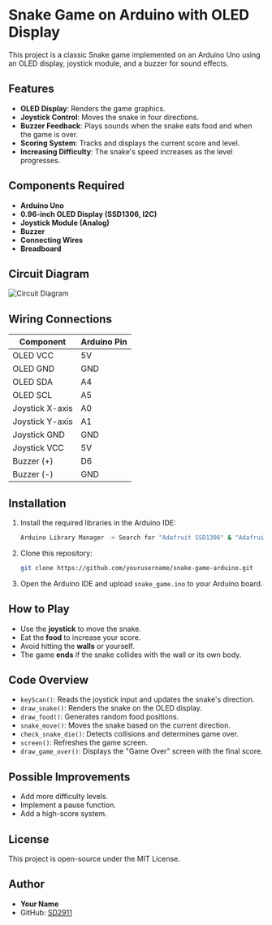 # Snake Game on Arduino with OLED Display

This project is a classic Snake game implemented on an Arduino Uno using an OLED display, joystick module, and a buzzer for sound effects.

## Features
- **OLED Display**: Renders the game graphics.
- **Joystick Control**: Moves the snake in four directions.
- **Buzzer Feedback**: Plays sounds when the snake eats food and when the game is over.
- **Scoring System**: Tracks and displays the current score and level.
- **Increasing Difficulty**: The snake's speed increases as the level progresses.

## Components Required
- **Arduino Uno**
- **0.96-inch OLED Display (SSD1306, I2C)**
- **Joystick Module (Analog)**
- **Buzzer**
- **Connecting Wires**
- **Breadboard**

## Circuit Diagram
![Circuit Diagram](images/Circuit%20Diagram.png)



## Wiring Connections
| Component        | Arduino Pin |
|-----------------|-------------|
| OLED VCC        | 5V          |
| OLED GND        | GND         |
| OLED SDA        | A4          |
| OLED SCL        | A5          |
| Joystick X-axis | A0          |
| Joystick Y-axis | A1          |
| Joystick GND    | GND         |
| Joystick VCC    | 5V          |
| Buzzer (+)      | D6          |
| Buzzer (-)      | GND         |

## Installation
1. Install the required libraries in the Arduino IDE:
   ```sh
   Arduino Library Manager -> Search for "Adafruit SSD1306" & "Adafruit GFX" -> Install
   ```
2. Clone this repository:
   ```sh
   git clone https://github.com/yourusername/snake-game-arduino.git
   ```
3. Open the Arduino IDE and upload `snake_game.ino` to your Arduino board.

## How to Play
- Use the **joystick** to move the snake.
- Eat the **food** to increase your score.
- Avoid hitting the **walls** or yourself.
- The game **ends** if the snake collides with the wall or its own body.

## Code Overview
- `keyScan()`: Reads the joystick input and updates the snake's direction.
- `draw_snake()`: Renders the snake on the OLED display.
- `draw_food()`: Generates random food positions.
- `snake_move()`: Moves the snake based on the current direction.
- `check_snake_die()`: Detects collisions and determines game over.
- `screen()`: Refreshes the game screen.
- `draw_game_over()`: Displays the "Game Over" screen with the final score.

## Possible Improvements
- Add more difficulty levels.
- Implement a pause function.
- Add a high-score system.

## License
This project is open-source under the MIT License.

## Author
- **Your Name**
- GitHub: [SD2911](https://github.com/SD2911)


